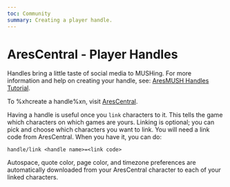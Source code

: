 ```yaml
---
toc: Community
summary: Creating a player handle.
---
```

# AresCentral - Player Handles

Handles bring a little taste of social media to MUSHing. For more information and help on creating your handle, see: [AresMUSH Handles Tutorial](http://aresmush.com/handles/).

To %xhcreate a handle%xn, visit [AresCentral](http://arescentral.aresmush.com/).

Having a handle is useful once you `link` characters to it.  This tells the game which characters on which games are yours.  Linking is optional; you can pick and choose which characters you want to link.  You will need a link code from AresCentral.  When you have it, you can do:

`handle/link <handle name>=<link code>`

Autospace, quote color, page color, and timezone preferences are automatically downloaded from your AresCentral character to each of your linked characters.

